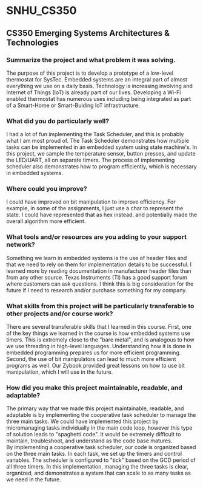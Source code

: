# SNHU_CS350
## CS350 Emerging Systems Architectures & Technologies


### Summarize the project and what problem it was solving.
The purpose of this project is to develop a prototype of a low-level thermostat for SysTec. Embedded systems are an integral part of almost everything we use on a daily basis. Technology is increasing involving and Internet of Things (IoT) is already part of our lives. Developing a Wi-Fi enabled thermostat has numerous uses including being integrated as part of a Smart-Home or Smart-Buiding IoT infrastructure. 

### What did you do particularly well?
I had a lot of fun implementing the Task Scheduler, and this is probably what I am most proud of. The Task Scheduler demonstrates how multiple tasks can be implemented in an embedded system using state machine's. In this project, we sample the temperature sensor, button presses, and update the LED/UART, all on separate timers. The process of implementing scheduler also demonstrates how to program efficiently, which is necessary in embedded systems.

### Where could you improve?
I could have improved on bit manipulation to improve efficiency. For example, in some of the assignments, I just use a char to represent the state. I could have represented that as hex instead, and potentially made the overall algorithm more efficient.

### What tools and/or resources are you adding to your support network?
Something we learn in embedded systems is the use of header files and that we need to rely on them for implementation details to be successful. I learned more by reading documentation in manufacturer header files than from any other source. Texas Instruments (TI) has a good support forum where customers can ask questions. I think this is big consideration for the future if I need to research and/or purchase something for my company.

### What skills from this project will be particularly transferable to other projects and/or course work?
There are several transferable skills that I learned in this course. First, one of the key things we learned in the course is how embedded systems use timers. This is extremely close to the "bare metal", and is analogous to how we use threading in high-level languages. Understanding how it is done in embedded programming prepares us for more efficient programming. Second, the use of bit manipulators can lead to much more efficient programs as well. Our Zybook provided great lessons on how to use bit manipulation, which I will use in the future.

### How did you make this project maintainable, readable, and adaptable?
The primary way that we made this project maintainable, readable, and adaptable is by implementing the cooperative task scheduler to manage the three main tasks. We could have implemented this project by micromanaging tasks individually in the main code loop, however this type of solution leads to "spaghetti code". It would be extremely difficult to maintain, troubleshoot, and understand as the code base matures.  
By implementing a cooperative task scheduler, our code is organized based on the three main tasks. In each task, we set up the timers and control variables. The scheduler is configured to "tick" based on the GCD period of all three timers. In this implementation, managing the three tasks is clear, organized, and demonstrates a system that can scale to as many tasks as we need in the future.
